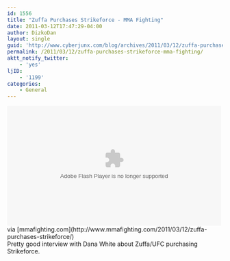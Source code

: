 ```yaml
---
id: 1556
title: "Zuffa Purchases Strikeforce - MMA Fighting"
date: 2011-03-12T17:47:29-04:00
author: DizkoDan
layout: single
guid: 'http://www.cyberjunx.com/blog/archives/2011/03/12/zuffa-purchases-strikeforce-mma-fighting/'
permalink: /2011/03/12/zuffa-purchases-strikeforce-mma-fighting/
aktt_notify_twitter:
    - 'yes'
ljID:
    - '1199'
categories:
    - General
---
```


<div class="posterous_autopost"><div class="posterous_bookmarklet_entry"> <object class="BrightcoveExperience" data="http://c.brightcove.com/services/viewer/federated_f9?isVid=true&isUI=true&@videoPlayer=823136457001&purl=http://www.mmafighting.com/2011/03/12/zuffa-purchases-strikeforce/&autoStart=false&playerID=61371447001&publisherID=1612833736&width=580&height=324&flashID=AOLVP_us_823136457001_player&videoSmoothing=true&convivaEnabled=true&convivaID=c3.Aol" height="279" type="application/x-shockwave-flash" width="500"><param name="allowFullScreen" value="true"></param><param name="allowScriptAccess" value="always"></param><param name="bgColor" value=""></param><param name="wmode" value="transparent"></param><param name="swLiveConnect" value="true"></param><param name="flashVars" value="&videoSmoothing=true&convivaEnabled=true&convivaID=c3.Aol"></param><param name="videoSmoothing" value="true"></param><param name="convivaEnabled" value="true"></param><param name="convivaID" value="c3.Aol"></param></object><div class="posterous_quote_citation">via [mmafighting.com](http://www.mmafighting.com/2011/03/12/zuffa-purchases-strikeforce/)</div>Pretty good interview with Dana White about Zuffa/UFC purchasing Strikeforce.

</div></div>